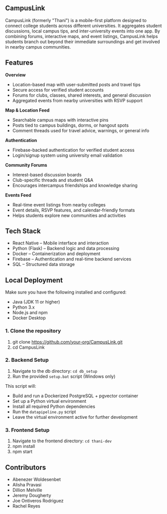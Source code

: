 ## CampusLink

CampusLink (formerly "Thani") is a mobile-first platform designed to connect college students across different universities. It aggregates student discussions, local campus tips, and inter-university events into one app. By combining forums, interactive maps, and event listings, CampusLink helps students branch out beyond their immediate surroundings and get involved in nearby campus communities.

## Features

**Overview**
- Location-based map with user-submitted posts and travel tips  
- Secure access for verified student accounts  
- Forums for clubs, classes, shared interests, and general discussion  
- Aggregated events from nearby universities with RSVP support  

**Map & Location Feed**
- Searchable campus maps with interactive pins  
- Posts tied to campus buildings, dorms, or hangout spots  
- Comment threads used for travel advice, warnings, or general info  

**Authentication**
- Firebase-backed authentication for verified student access  
- Login/signup system using university email validation  

**Community Forums**
- Interest-based discussion boards  
- Club-specific threads and student Q&A  
- Encourages intercampus friendships and knowledge sharing  

**Events Feed**
- Real-time event listings from nearby colleges  
- Event details, RSVP features, and calendar-friendly formats  
- Helps students explore new communities and activities  


## Tech Stack

- React Native – Mobile interface and interaction  
- Python (Flask) – Backend logic and data processing  
- Docker – Containerization and deployment  
- Firebase – Authentication and real-time backend services  
- SQL – Structured data storage  


## Local Deployment

Make sure you have the following installed and configured:

- Java (JDK 11 or higher)  
- Python 3.x  
- Node.js and npm  
- Docker Desktop  

### 1. Clone the repository

1. git clone https://github.com/your-org/CampusLink.git
2. cd CampusLink

### 2. Backend Setup

1. Navigate to the db directory: `cd db_setup`
2. Run the provided `setup.bat` script (Windows only)

This script will:

- Build and run a Dockerized PostgreSQL + pgvector container  
- Set up a Python virtual environment  
- Install all required Python dependencies  
- Run the `datapipeline.py` script  
- Leave the virtual environment active for further development  

### 3. Frontend Setup

1. Navigate to the frontend directory: `cd thani-dev`
2. npm install
3. npm start

## Contributors

- Abenezer Woldesenbet  
- Alisha Pravasi  
- Dillion Melville  
- Jeremy Dougherty  
- Joe Ontiveros Rodriguez
- Rachel Reyes  
